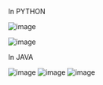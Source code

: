 In PYTHON

![image](https://user-images.githubusercontent.com/50827253/235321503-986e83ca-b686-4b5c-8b75-10bdc9bce712.png)

![image](https://user-images.githubusercontent.com/50827253/235321629-bd0da99c-08ee-4a38-9a83-e0a6193d4968.png)





In JAVA






![image](https://user-images.githubusercontent.com/50827253/235321526-d3f9209e-4cea-4be2-8f0e-92139c3e5058.png)
![image](https://user-images.githubusercontent.com/50827253/235321568-5f564bc7-f3c7-4057-8bb8-2fcadb8c5cfc.png)
![image](https://user-images.githubusercontent.com/50827253/235321535-95ba363e-3af2-4005-81b1-879444fb66c3.png)
